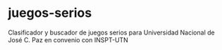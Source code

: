 # juegos-serios
Clasificador y buscador de juegos serios para Universidad Nacional de José C. Paz en convenio con INSPT-UTN
